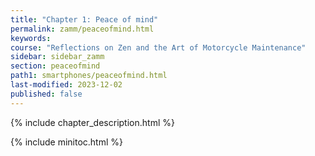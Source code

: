 ```yaml
---
title: "Chapter 1: Peace of mind"
permalink: zamm/peaceofmind.html
keywords:
course: "Reflections on Zen and the Art of Motorcycle Maintenance"
sidebar: sidebar_zamm
section: peaceofmind
path1: smartphones/peaceofmind.html
last-modified: 2023-12-02
published: false
---
```


{% include chapter_description.html %}

{% include minitoc.html %}
